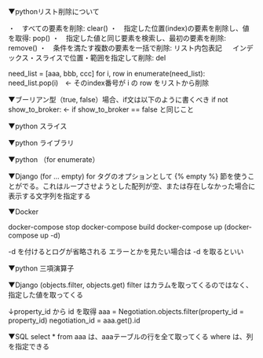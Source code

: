 ▼pythonリスト削除について

・　すべての要素を削除: clear()
・　指定した位置(index)の要素を削除し、値を取得: pop()
・　指定した値と同じ要素を検索し、最初の要素を削除: remove()
・　条件を満たす複数の要素を一括で削除: リスト内包表記
　 インデックス・スライスで位置・範囲を指定して削除: del

need_list = [aaa, bbb, ccc]
for i, row in enumerate(need_list):
    need_list.pop(i)　← そのindex番号が i の row をリストから削除
    
    
▼ブーリアン型（true, false）場合、if文は以下のように書くべき
if not show_to_broker:      ← if show_to_broker == false と同じこと


▼python スライス

▼python ライブラリ

▼python （for enumerate）

▼Django (for ... empty)
for タグのオプションとして {% empty %} 節を使うことがでる。これはループさせようとした配列が空、または存在しなかった場合に表示する文字列を指定する

▼Docker

docker-compose stop
docker-compose build
docker-compose up (docker-compose up -d)

-d を付けるとログが省略される
エラーとかを見たい場合は -d を取るといい

▼python 三項演算子

▼Django (objects.filter, objects.get)
filter はカラムを取ってくるのではなく、指定した値を取ってくる

↓property_id から id を取得
aaa =  Negotiation.objects.filter(property_id = property_id)
negotiation_id = aaa.get().id

▼SQL
select * from aaa は、aaaテーブルの行を全て取ってくる
where は、列を指定できる


